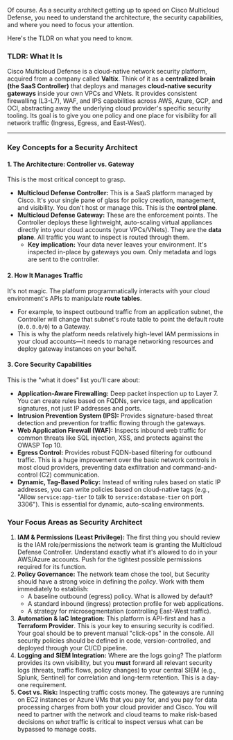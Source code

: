 Of course. As a security architect getting up to speed on Cisco Multicloud Defense, you need to understand the architecture, the security capabilities, and where you need to focus your attention.

Here's the TLDR on what you need to know.

### TLDR: What It Is
Cisco Multicloud Defense is a cloud-native network security platform, acquired from a company called **Valtix**. Think of it as a **centralized brain (the SaaS Controller)** that deploys and manages **cloud-native security gateways** inside your own VPCs and VNets. It provides consistent firewalling (L3-L7), WAF, and IPS capabilities across AWS, Azure, GCP, and OCI, abstracting away the underlying cloud provider's specific security tooling. Its goal is to give you one policy and one place for visibility for all network traffic (Ingress, Egress, and East-West).

---

### Key Concepts for a Security Architect

#### 1. The Architecture: Controller vs. Gateway
This is the most critical concept to grasp.
* **Multicloud Defense Controller:** This is a SaaS platform managed by Cisco. It's your single pane of glass for policy creation, management, and visibility. You don't host or manage this. This is the **control plane**.
* **Multicloud Defense Gateway:** These are the enforcement points. The Controller deploys these lightweight, auto-scaling virtual appliances directly into your cloud accounts (your VPCs/VNets). They are the **data plane**. All traffic you want to inspect is routed through them.
    * **Key implication:** Your data never leaves your environment. It's inspected in-place by gateways you own. Only metadata and logs are sent to the controller.

#### 2. How It Manages Traffic
It's not magic. The platform programmatically interacts with your cloud environment's APIs to manipulate **route tables**.
* For example, to inspect outbound traffic from an application subnet, the Controller will change that subnet's route table to point the default route (`0.0.0.0/0`) to a Gateway.
* This is why the platform needs relatively high-level IAM permissions in your cloud accounts—it needs to manage networking resources and deploy gateway instances on your behalf.

#### 3. Core Security Capabilities
This is the "what it does" list you'll care about:
* **Application-Aware Firewalling:** Deep packet inspection up to Layer 7. You can create rules based on FQDNs, service tags, and application signatures, not just IP addresses and ports.
* **Intrusion Prevention System (IPS):** Provides signature-based threat detection and prevention for traffic flowing through the gateways.
* **Web Application Firewall (WAF):** Inspects inbound web traffic for common threats like SQL injection, XSS, and protects against the OWASP Top 10.
* **Egress Control:** Provides robust FQDN-based filtering for outbound traffic. This is a huge improvement over the basic network controls in most cloud providers, preventing data exfiltration and command-and-control (C2) communication.
* **Dynamic, Tag-Based Policy:** Instead of writing rules based on static IP addresses, you can write policies based on cloud-native tags (e.g., "Allow `service:app-tier` to talk to `service:database-tier` on port 3306"). This is essential for dynamic, auto-scaling environments.

### Your Focus Areas as Security Architect

1.  **IAM & Permissions (Least Privilege):** The first thing you should review is the IAM role/permissions the network team is granting the Multicloud Defense Controller. Understand exactly what it's allowed to do in your AWS/Azure accounts. Push for the tightest possible permissions required for its function.
2.  **Policy Governance:** The network team chose the tool, but Security should have a strong voice in defining the *policy*. Work with them immediately to establish:
    * A baseline outbound (egress) policy. What is allowed by default?
    * A standard inbound (ingress) protection profile for web applications.
    * A strategy for microsegmentation (controlling East-West traffic).
3.  **Automation & IaC Integration:** This platform is API-first and has a **Terraform Provider**. This is your key to ensuring security is codified. Your goal should be to prevent manual "click-ops" in the console. All security policies should be defined in code, version-controlled, and deployed through your CI/CD pipeline.
4.  **Logging and SIEM Integration:** Where are the logs going? The platform provides its own visibility, but you **must** forward all relevant security logs (threats, traffic flows, policy changes) to your central SIEM (e.g., Splunk, Sentinel) for correlation and long-term retention. This is a day-one requirement.
5.  **Cost vs. Risk:** Inspecting traffic costs money. The gateways are running on EC2 instances or Azure VMs that you pay for, and you pay for data processing charges from both your cloud provider and Cisco. You will need to partner with the network and cloud teams to make risk-based decisions on *what* traffic is critical to inspect versus what can be bypassed to manage costs.
